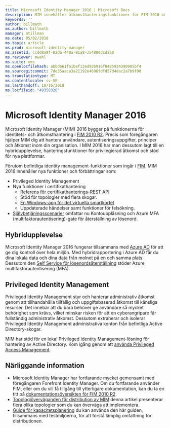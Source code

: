 ```yaml
---
title: Microsoft Identity Manager 2016 | Microsoft Docs
description: MIM innehåller åtkomsthanteringsfunktioner för FIM 2010 och hjälper dig att hantera användare, autentiseringsuppgifter, principer och åtkomst i din organisation.
keywords: ''
author: billmath
ms.author: billmath
manager: mtillman
ms.date: 05/02/2018
ms.topic: article
ms.prod: microsoft-identity-manager
ms.assetid: ccdd8a9f-02da-440a-81a8-354800dcd2a8
ms.reviewer: mwahl
ms.suite: ems
ms.openlocfilehash: abbd661fa1bef13ad92b916f8485934390905bf4
ms.sourcegitcommit: 7de35aaca3a21192e4696fdfd57d4dac2a7b9f90
ms.translationtype: MT
ms.contentlocale: sv-SE
ms.lasthandoff: 10/16/2018
ms.locfileid: "49358320"
---
```

# <a name="microsoft-identity-manager-2016"></a>Microsoft Identity Manager 2016

Microsoft Identity Manager (MIM) 2016 bygger på funktionerna för identitets- och åtkomsthantering i [FIM 2010 R2](https://technet.microsoft.com/library/jj133885.aspx). Precis som föregångaren hjälper MIM dig att hantera användare, autentiseringsuppgifter, principer och åtkomst inom din organisation.  I MIM 2016 har man dessutom lagt till en hybridupplevelse, hanteringsfunktioner för privilegierad åtkomst och stöd för nya plattformar.

Förutom befintliga identity management-funktioner som ingår i [FIM](https://technet.microsoft.com/library/jj133868). MIM 2016 innehåller nya funktioner och förbättringar som:

- Privileged Identity Management
- Nya funktioner i certifikathantering
  - [Referens för certifikathanterings-REST API](./reference/certificate-management-rest-api-reference.md)
  - Stöd för topologier med flera skogar.
  - [En Windows-app för det virtuella smartkortet](working-with-mim-certificate-manager.md)
  - Uppdaterade händelser samt funktioner för felsökning. 
- [Självbetjäningsscenarier](working-with-self-service-password-reset.md) omfattar nu Kontoupplåsning och Azure MFA (multifaktorautentisering)-gate för återställning av lösenord.

## <a name="hybrid-experience"></a>Hybridupplevelse

Microsoft Identity Manager 2016 fungerar tillsammans med [Azure AD](https://docs.microsoft.com/azure/active-directory/active-directory-whatis) för att ge dig kontroll över hela miljön. Med hybridrapportering i Azure AD får du dina lokala data och dina data från molnet på en och samma plats. Dessutom den [Self Service för lösenordsåterställning](working-with-self-service-password-reset.md) stöder Azure multifaktorautentisering (MFA).

## <a name="privileged-identity-management"></a>Privileged Identity Management

Privileged Identity Management styr och hanterar administrativ åtkomst genom att tillhandahålla tillfällig och uppgiftsbaserad åtkomst till känsliga resurser. Det innebär att du bara behöver ge användare så mycket behörighet som krävs, vilket minskar risken för att en cyberangripare får fullständig administrativ åtkomst. Dessutom extraherar och isolerar Privileged Identity Management administrativa konton från befintliga Active Directory-skogar.

MIM har stöd för en lokal Privileged Identity Management-lösning för hantering av Active Directory. Kom igång genom att [använda Privileged Access Management](./pam/privileged-identity-management-for-active-directory-domain-services.md).

## <a name="related-topics"></a>Närliggande information

- Microsoft Identity Manager har fortfarande mycket gemensamt med föregångaren Forefront Identity Manager. Om du fortfarande använder FIM, eller om du vill få tillgång till ytterligare dokumentation, kan du ta en titt på [dokumentationsöversikten för FIM 2010 R2](https://technet.microsoft.com/library/jj133885.aspx).
- [Topologiöverväganden för distribution av MIM](topology-considerations.md) denna artikel presenterar flera olika topologier som du kan överväga att implementera.
- [Guide för kapacitetsplanering](capacity-planning-guide.md) du kan använda den här guiden, tillsammans med testmiljöerna, för att förstå lämplig omfattning för distributionen.
